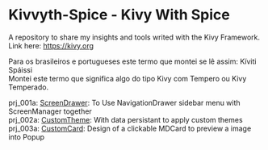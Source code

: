 # Kivvyth-Spice - Kivy With Spice
A repository to share my insights and tools writed with the Kivy Framework. Link here: https://kivy.org

Para os brasileiros e portugueses este termo que montei se lê assim: Kíviti Spáissi <br>
Montei este termo que significa algo do tipo Kivy com Tempero ou Kivy Temperado.

prj_001a: <a href="https://github.com/ten4z/Kivvyth-Spice/tree/main/ScreenDrawer">ScreenDrawer</a>: To Use NavigationDrawer sidebar menu with ScreenManager together<br>
prj_002a: <a href="https://github.com/ten4z/Kivvyth-Spice/tree/main/CustomTheme">CustomTheme</a>: With data persistant to apply custom themes<br>
prj_003a: <a href="https://github.com/ten4z/Kivvyth-Spice/tree/main/CustomCard">CustomCard</a>: Design of a clickable MDCard to preview a image into Popup<br>
